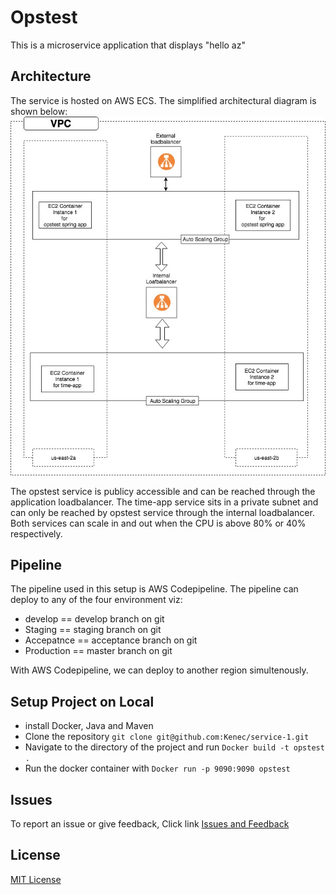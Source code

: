 # Opstest
This is a microservice application that displays "hello az"

## Architecture
The service is hosted on AWS ECS. The simplified architectural diagram is shown below:
![alt text](architecture.jpg?raw=true "Title")

The opstest service is publicy accessible and can be reached through the application loadbalancer.
The time-app service sits in a private subnet and can only be reached by opstest service through the internal loadbalancer.
Both services can scale in and out when the CPU is above 80% or 40% respectively.

## Pipeline
The pipeline used in this setup is AWS Codepipeline. The pipeline can deploy to any of the four environment viz: 
- develop == develop branch on git
- Staging == staging branch on git
- Accepatnce == acceptance branch on git
- Production == master branch on git

With AWS Codepipeline, we can deploy to another region simultenously.

## Setup Project on Local
  * install Docker, Java and Maven
  * Clone the repository `git clone git@github.com:Kenec/service-1.git`
  * Navigate to the directory of the project and run `Docker build -t opstest .`
  * Run the docker container with  `Docker run -p 9090:9090 opstest`

## Issues
To report an issue or give feedback, Click link
[Issues and Feedback](https://github.com/Kenec/service-1/issues)

## License
[MIT License](https://github.com/Kenec/service-1)